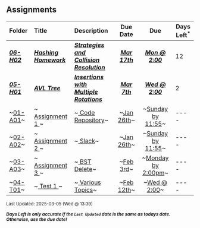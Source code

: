 ## Assignments

| Folder | Title | Description | Due Date | Due | Days Left<sup>*</sup> |
|:------|:------|:------|:-----:|:-----:|-----|
| ***<a href="https://github.com/rugbyprof/3013-Algorithms/tree/master/Assignments/06-H02">06-H02</a>*** | ***<a href="https://github.com/rugbyprof/3013-Algorithms/tree/master/Assignments/06-H02"> Hashing Homework </a>*** | ***<a href="https://github.com/rugbyprof/3013-Algorithms/tree/master/Assignments/06-H02"> Strategies and Collision Resolution</a>*** | ***<a href="https://github.com/rugbyprof/3013-Algorithms/tree/master/Assignments/06-H02">Mar 17th</a>*** | ***<a href="https://github.com/rugbyprof/3013-Algorithms/tree/master/Assignments/06-H02">Mon @ 2:00</a>*** | 12 |
| ***<a href="https://github.com/rugbyprof/3013-Algorithms/tree/master/Assignments/05-H01">05-H01</a>*** | ***<a href="https://github.com/rugbyprof/3013-Algorithms/tree/master/Assignments/05-H01"> AVL Tree </a>*** | ***<a href="https://github.com/rugbyprof/3013-Algorithms/tree/master/Assignments/05-H01"> Insertions with Multiple Rotations</a>*** | ***<a href="https://github.com/rugbyprof/3013-Algorithms/tree/master/Assignments/05-H01">Mar 7th</a>*** | ***<a href="https://github.com/rugbyprof/3013-Algorithms/tree/master/Assignments/05-H01">Wed @ 2:00</a>*** | 2 |
| ~<a href="https://github.com/rugbyprof/3013-Algorithms/tree/master/Assignments/01-A01">01-A01</a>~ | ~<a href="https://github.com/rugbyprof/3013-Algorithms/tree/master/Assignments/01-A01"> Assignment 1 </a>~ | ~<a href="https://github.com/rugbyprof/3013-Algorithms/tree/master/Assignments/01-A01"> Code Repository</a>~ | ~<a href="https://github.com/rugbyprof/3013-Algorithms/tree/master/Assignments/01-A01">Jan 26th</a>~ | ~<a href="https://github.com/rugbyprof/3013-Algorithms/tree/master/Assignments/01-A01">Sunday by 11:55</a>~ | ---- |
| ~<a href="https://github.com/rugbyprof/3013-Algorithms/tree/master/Assignments/02-A02">02-A02</a>~ | ~<a href="https://github.com/rugbyprof/3013-Algorithms/tree/master/Assignments/02-A02"> Assignment 2 </a>~ | ~<a href="https://github.com/rugbyprof/3013-Algorithms/tree/master/Assignments/02-A02"> Slack</a>~ | ~<a href="https://github.com/rugbyprof/3013-Algorithms/tree/master/Assignments/02-A02">Jan 26th</a>~ | ~<a href="https://github.com/rugbyprof/3013-Algorithms/tree/master/Assignments/02-A02">Sunday by 11:55</a>~ | ---- |
| ~<a href="https://github.com/rugbyprof/3013-Algorithms/tree/master/Assignments/03-A03">03-A03</a>~ | ~<a href="https://github.com/rugbyprof/3013-Algorithms/tree/master/Assignments/03-A03"> Assignment 3 </a>~ | ~<a href="https://github.com/rugbyprof/3013-Algorithms/tree/master/Assignments/03-A03"> BST Delete</a>~ | ~<a href="https://github.com/rugbyprof/3013-Algorithms/tree/master/Assignments/03-A03">Feb 3rd</a>~ | ~<a href="https://github.com/rugbyprof/3013-Algorithms/tree/master/Assignments/03-A03">Monday by 2:00pm</a>~ | ---- |
| ~<a href="https://github.com/rugbyprof/3013-Algorithms/tree/master/Assignments/04-T01">04-T01</a>~ | ~<a href="https://github.com/rugbyprof/3013-Algorithms/tree/master/Assignments/04-T01"> Test 1 </a>~ | ~<a href="https://github.com/rugbyprof/3013-Algorithms/tree/master/Assignments/04-T01"> Various Topics</a>~ | ~<a href="https://github.com/rugbyprof/3013-Algorithms/tree/master/Assignments/04-T01">Feb 12th</a>~ | ~<a href="https://github.com/rugbyprof/3013-Algorithms/tree/master/Assignments/04-T01">Wed @ 2:00</a>~ | ---- |

<sup>Last Updated: 2025-03-05 (Wed @ 13:39)</sup> 

<sup>***Days Left is only accurate if the `Last Updated` date is the same as todays date. Otherwise, use the due date!***</sup> 
